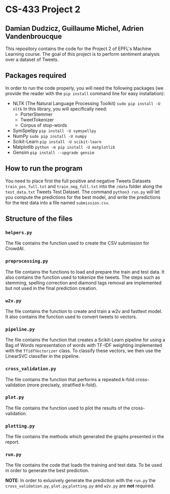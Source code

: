 # CS-433 Project 2
## Damian Dudzicz, Guillaume Michel, Adrien Vandenbroucque

This repository contains the code for the Project 2 of EPFL's Machine Learning course. The goal of this project is to perform sentiment analysis over a dataset of Tweets.

## Packages required
In order to run the code properly, you will need the following packages (we provide the reader with the `pip install` command line for easy installation):

- NLTK (The Natural Language Processing Toolkit)
`sudo pip install -U nltk`
In this library, you will specifically need: 
	- PorterStemmer
	- TweetTokenizer
	- Corpus of stop-words
- SymSpellpy `pip install -U symspellpy` 
- NumPy `sudo pip install -U numpy`
- Scikit-Learn `pip install -U scikit-learn`
- Matplotlib `python -m pip install -U matplotlib`
- Gensim `pip install --upgrade gensim`

## How to run the program

You need to place first the full positive and negative Tweets Datasets `train_pos_full.txt` and `train_neg_full.txt` into the `/data` folder along the `test_data.txt` Tweets Test Dataset. The command `python3 run.py` will let you compute the predictions for the best model, and write the predictions for the test data into a file named `submission.csv`. 

## Structure of the files

### `helpers.py`
The file contains the function used to create the CSV submission for CrowdAI. 

### `preprocessing.py`
The file contains the functions to load and prepare the train and test data. It also contains the function used to tokenize the tweets. The steps such as stemming, spelling correction and diamond tags removal are implemented but not used in the final prediction creation.

### `w2v.py`
The file contains the function to create and train a w2v and fasttext model. It also contains the function used to convert tweets to vectors.

### `pipeline.py`
The file contains the function that creates a Scikit-Learn pipeline for using a Bag of Words representation of words with TF-IDF weighting implemented with the `TfidfVectorizer` class. To classify these vectors, we then use the LinearSVC classifier in the pipeline.

### `cross_validation.py`

The file contains the function that performs a repeated k-fold cross-validation (more precisely, stratified k-fold).

### `plot.py`
The file contains the function used to plot the results of the cross-validation.

### `plotting.py`
The file contains the methods which generated the graphs presented in the report.

### `run.py`
The file contains the code that loads the training and test data. To be used in order to generate the best prediction.


__NOTE__: In order to exlusively generate the prediction with the `run.py` the `cross_validation.py`, `plot.py`,`plotting.py` and `w2v.py` are __not__ required.